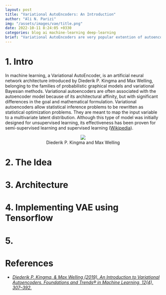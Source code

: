 ```yaml
---
layout: post
title: "Variational AutoEncoders: An Introduction"
author: "Ali N. Parizi"
img: "/assets/images/vae/title.png"
date: 2022-10-11 8:24:05 +0330
categories: blog ai machine-learning deep-learning
brief: "Variational AutoEncoders are very popular extention of autoencoders which try to map the input data into a probablistic distribution of the data in latent space instead of learning a direc representation. This article is a straightforward walkthrough to get familiar with Variational AutoEncoders."
---
```


# 1. Intro
In machine learning, a Variational AutoEncoder, is an artificial neural network architecture introduced by Diederik P. Kingma and Max Welling, belonging to the families of probabilistic graphical models and variational Bayesian methods. Variational autoencoders are often associated with the autoencoder model because of its architectural affinity, but with significant differences in the goal and mathematical formulation. Variational autoencoders allow statistical inference problems to be rewritten as statistical optimization problems. They are meant to map the input variable to a multivariate latent distribution. Although this type of model was initially designed for unsupervised learning, its effectiveness has been proven for semi-supervised learning and supervised learning ([Wikipedia](https://en.wikipedia.org/wiki/Variational_autoencoder)).


<div align=center>
    <img src="/assets/images/blog/vae-intro/authors.png"/>
    <br>
    <span>Diederik P. Kingma and Max Welling</span>
</div>

# 2. The Idea

# 3. Architecture

# 4. Implementing VAE using Tensorflow

# 5. 

# References
- [*Diederik P. Kingma, & Max Welling (2019). An Introduction to Variational Autoencoders. Foundations and Trends® in Machine Learning, 12(4), 307–392.*](https://arxiv.org/abs/1906.02691)